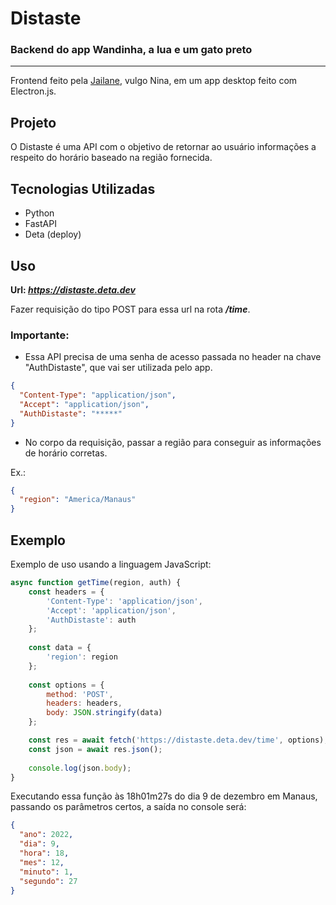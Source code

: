 # Distaste
### Backend do app Wandinha, a lua e um gato preto
***
Frontend feito pela 
[Jailane](https://github.com/Jailane-barboza), vulgo Nina,
em um app desktop feito com Electron.js.

## Projeto
O Distaste é uma API com o objetivo de retornar ao usuário
informações a respeito do horário baseado na região
fornecida.

## Tecnologias Utilizadas
- Python
- FastAPI
- Deta (deploy)

## Uso
**Url: _https://distaste.deta.dev_**

Fazer requisição do tipo POST para essa url na rota __*/time*__.

### Importante:
- Essa API precisa de uma senha de acesso passada no header na chave "AuthDistaste",
que vai ser utilizada pelo app.

```json
{
  "Content-Type": "application/json",
  "Accept": "application/json",
  "AuthDistaste": "*****"
}
```

- No corpo da requisição, passar a região para conseguir as informações de horário
corretas.

Ex.:

```json
{
  "region": "America/Manaus"
}
```

## Exemplo
Exemplo de uso usando a linguagem JavaScript:

```javascript
async function getTime(region, auth) {
    const headers = {
        'Content-Type': 'application/json',
        'Accept': 'application/json',
        'AuthDistaste': auth
    };
    
    const data = {
        'region': region
    };
    
    const options = {
        method: 'POST',
        headers: headers,
        body: JSON.stringify(data)
    };

    const res = await fetch('https://distaste.deta.dev/time', options);
    const json = await res.json();
    
    console.log(json.body);
} 
```

Executando essa função às 18h01m27s do dia 9 de dezembro em Manaus, passando
os parâmetros certos, a saída no console será:

```json
{
  "ano": 2022,
  "dia": 9,
  "hora": 18,
  "mes": 12,
  "minuto": 1,
  "segundo": 27
}
```
